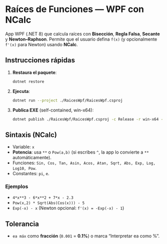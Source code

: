 # Raíces de Funciones — WPF con NCalc

App WPF (.NET 8) que calcula raíces con **Bisección**, **Regla Falsa**, **Secante** y **Newton–Raphson**.
Permite que el usuario defina `f(x)` (y opcionalmente `f'(x)` para Newton) usando **NCalc**.

## Instrucciones rápidas
1. **Restaura el paquete**:
   ```bash
   dotnet restore
   ```
2. **Ejecuta**:
   ```bash
   dotnet run --project ./RaicesWpf/RaicesWpf.csproj
   ```
3. **Publica EXE** (self-contained, win-x64):
   ```bash
   dotnet publish ./RaicesWpf/RaicesWpf.csproj -c Release -r win-x64 --self-contained true      -p:PublishSingleFile=true -p:IncludeNativeLibrariesForSelfExtract=true -p:PublishTrimmed=false
   ```

## Sintaxis (NCalc)
- Variable: `x`
- **Potencia**: usa `**` o `Pow(a,b)` (si escribes `^`, la app lo convierte a `**` automáticamente).
- Funciones: `Sin, Cos, Tan, Asin, Acos, Atan, Sqrt, Abs, Exp, Log, Log10, Pow`.
- Constantes: `pi`, `e`.

### Ejemplos
- `4*x**3 - 6*x**2 + 7*x - 2.3`
- `Pow(x,2) * Sqrt(Abs(Cos(x))) - 5`
- `Exp(-x) - x`  (Newton opcional: `f'(x) = -Exp(-x) - 1`)

## Tolerancia
- `ea máx` como **fracción** (`0.001` = **0.1%**) o marca “Interpretar ea como %”.
